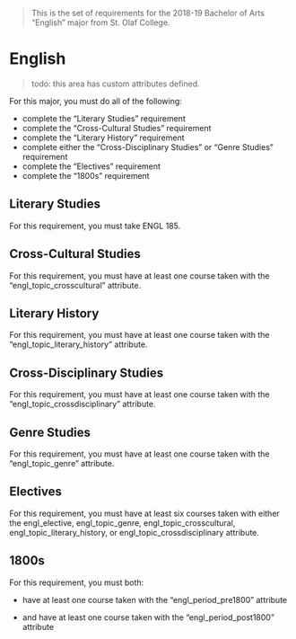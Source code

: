 > This is the set of requirements for the 2018-19 Bachelor of Arts “English” major from St. Olaf College.

# English
> todo: this area has custom attributes defined.

For this major, you must do all of the following:

- complete the “Literary Studies” requirement
- complete the “Cross-Cultural Studies” requirement
- complete the “Literary History” requirement
- complete either the “Cross-Disciplinary Studies” or “Genre Studies” requirement
- complete the “Electives” requirement
- complete the “1800s” requirement

## Literary Studies
For this requirement, you must take ENGL 185.


## Cross-Cultural Studies
For this requirement, you must have at least one course taken with the “engl_topic_crosscultural” attribute.


## Literary History
For this requirement, you must have at least one course taken with the “engl_topic_literary_history” attribute.


## Cross-Disciplinary Studies
For this requirement, you must have at least one course taken with the “engl_topic_crossdisciplinary” attribute.


## Genre Studies
For this requirement, you must have at least one course taken with the “engl_topic_genre” attribute.


## Electives
For this requirement, you must have at least six courses taken with either the engl_elective, engl_topic_genre, engl_topic_crosscultural, engl_topic_literary_history, or engl_topic_crossdisciplinary attribute.


## 1800s
For this requirement, you must both:

- have at least one course taken with the “engl_period_pre1800” attribute

- and have at least one course taken with the “engl_period_post1800” attribute


